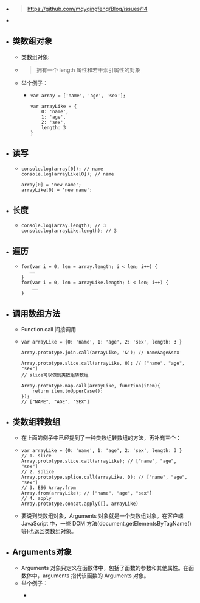 - > https://github.com/mqyqingfeng/Blog/issues/14
-
- ## 类数组对象
	- 类数组对象:
	- > 拥有一个 length 属性和若干索引属性的对象
	- 举个例子：
		- ```
		  var array = ['name', 'age', 'sex'];
		  
		  var arrayLike = {
		      0: 'name',
		      1: 'age',
		      2: 'sex',
		      length: 3
		  }
		  ```
- ## 读写
	- ```
	  console.log(array[0]); // name
	  console.log(arrayLike[0]); // name
	  
	  array[0] = 'new name';
	  arrayLike[0] = 'new name';
	  ```
- ## 长度
	- ```
	  console.log(array.length); // 3
	  console.log(arrayLike.length); // 3
	  ```
- ## 遍历
	- ```
	  for(var i = 0, len = array.length; i < len; i++) {
	     ……
	  }
	  for(var i = 0, len = arrayLike.length; i < len; i++) {
	      ……
	  }
	  ```
- ## 调用数组方法
	- Function.call 间接调用
	- ```
	  var arrayLike = {0: 'name', 1: 'age', 2: 'sex', length: 3 }
	  
	  Array.prototype.join.call(arrayLike, '&'); // name&age&sex
	  
	  Array.prototype.slice.call(arrayLike, 0); // ["name", "age", "sex"] 
	  // slice可以做到类数组转数组
	  
	  Array.prototype.map.call(arrayLike, function(item){
	      return item.toUpperCase();
	  }); 
	  // ["NAME", "AGE", "SEX"]
	  ```
- ## 类数组转数组
	- 在上面的例子中已经提到了一种类数组转数组的方法，再补充三个：
	- ```
	  var arrayLike = {0: 'name', 1: 'age', 2: 'sex', length: 3 }
	  // 1. slice
	  Array.prototype.slice.call(arrayLike); // ["name", "age", "sex"] 
	  // 2. splice
	  Array.prototype.splice.call(arrayLike, 0); // ["name", "age", "sex"] 
	  // 3. ES6 Array.from
	  Array.from(arrayLike); // ["name", "age", "sex"] 
	  // 4. apply
	  Array.prototype.concat.apply([], arrayLike)
	  ```
	- 要说到类数组对象，Arguments 对象就是一个类数组对象。在客户端 JavaScript 中，一些 DOM 方法(document.getElementsByTagName()等)也返回类数组对象。
- ## Arguments对象
	- Arguments 对象只定义在函数体中，包括了函数的参数和其他属性。在函数体中，arguments 指代该函数的 Arguments 对象。
	- 举个例子：
		- ```
		  ```
